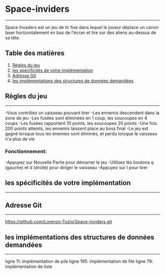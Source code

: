 # Space-inviders
***
Space Invaders est un jeu de tir fixe dans lequel le joueur déplace un canon laser horizontalement en bas de l'écran et tire sur des aliens au-dessus de sa tête.

## Table des matières
1. [Règles du jeu](#règles-du-jeu)
2. [les spécificités de votre implémentation](#les-spécificités-de-votre-implémentation)
3. [Adresse Git](#Adresse-Git)
4. [les implémentations des structures de données demandées](#les-implémentations-des-structures-de-données-demandées)

## Règles du jeu
***
-Vous contrôlez un vaisseau pouvant tirer
-Les ennemis descendent dans la zone de jeu
-Les fusées sont éliminées en 1 coup, les soucoupes en 4 coups
-Les fusées rapportent 10 points, les soucoupes 20 points
-Une fois 200 points atteints, les ennemis laissent place au boss final
-Le jeu est gagné lorsque tous les enemies sont éliminés, et perdu lorsque le vaisseau n'a plus de vie
### Fonctionnement:
-Appuyez sur Nouvelle Partie pour démarrer le jeu
-Utilisez les boutons q (gauche) et d (droite) pour diriger le vaisseau
-Appuyez sur l pour tirer



## les spécificités de votre implémentation
***

## Adresse Git
***
https://github.com/Lorenzo-Tuzio/Space-inviders.git

## les implémentations des structures de données demandées
***
ligne 11: implémentation de pile
ligne 195: implémentation de file
ligne 79: implémentation de liste
